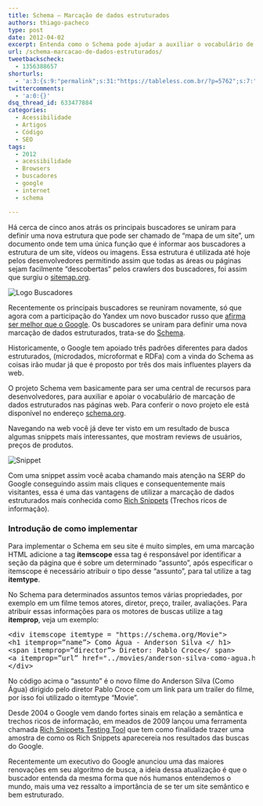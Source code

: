 ```yaml
---
title: Schema – Marcação de dados estruturados
authors: thiago-pacheco
type: post
date: 2012-04-02
excerpt: Entenda como o Schema pode ajudar a auxiliar o vocabulário de marcação de dados em páginas web.
url: /schema-marcacao-de-dados-estruturados/
tweetbackscheck:
  - 1356388657
shorturls:
  - 'a:3:{s:9:"permalink";s:31:"https://tableless.com.br/?p=5762";s:7:"tinyurl";s:26:"https://tinyurl.com/7fklmwl";s:4:"isgd";s:19:"https://is.gd/efgqTs";}'
twittercomments:
  - 'a:0:{}'
dsq_thread_id: 633477884
categories:
  - Acessibilidade
  - Artigos
  - Código
  - SEO
tags:
  - 2012
  - acessibilidade
  - Browsers
  - buscadores
  - google
  - internet
  - schema

---
```

Há cerca de cinco anos atrás os principais buscadores se uniram para definir uma nova estrutura que pode ser chamado de “mapa de um site”, um documento onde tem uma única função que é informar aos buscadores a estrutura de um site, vídeos ou imagens. Essa estrutura é utilizada até hoje pelos desenvolvedores permitindo assim que todas as áreas ou páginas sejam facilmente “descobertas” pelos crawlers dos buscadores, foi assim que surgiu o <a href="https://sitemap.org/" target="_blank">sitemap.org</a>.

![Logo Buscadores][1]

Recentemente os principais buscadores se reuniram novamente, só que agora com a participação do Yandex um novo buscador russo que <a href="https://exame.abril.com.br/tecnologia/noticias/buscador-russo-yandex-afirma-ser-melhor-que-o-google" target="_blank">afirma ser melhor que o Google</a>. Os buscadores se uniram para definir uma nova marcação de dados estruturados, trata-se do <a href="https://schema.org/" target="_blank">Schema</a>.

Historicamente, o Google tem apoiado três padrões diferentes para dados estruturados, (microdados, microformat e RDFa) com a vinda do Schema as coisas irão mudar já que é proposto por três dos mais influentes players da web.

O projeto Schema vem basicamente para ser uma central de recursos para desenvolvedores, para auxiliar e apoiar o vocabulário de marcação de dados estruturados nas páginas web. Para conferir o novo projeto ele está disponível no endereço <a href="https://schema.org/" target="_blank">schema.org</a>.

Navegando na web você já deve ter visto em um resultado de busca algumas snippets mais interessantes, que mostram reviews de usuários, preços de produtos.

![Snippet][2]

Com uma snippet assim você acaba chamando mais atenção na SERP do Google conseguindo assim mais cliques e consequentemente mais visitantes, essa é uma das vantagens de utilizar a marcação de dados estruturados mais conhecida como <a href="https://www.seomonkey.com.br/rich-snippets/conheca-rich-snippets?utm_source=Tableless&utm_medium=GuestPost&utm_campaign=divulgacao-schema-rich-snippets" target="_blank">Rich Snippets</a> (Trechos ricos de informação).

### Introdução de como implementar

Para implementar o Schema em seu site é muito simples, em uma marcação HTML adicione a tag **itemscope** essa tag é responsável por identificar a seção da página que é sobre um determinado “assunto”, após especificar o itemscope é necessário atribuir o tipo desse “assunto”, para tal utilize a tag **itemtype**.

No Schema para determinados assuntos temos várias propriedades, por exemplo em um filme temos atores, diretor, preço, trailer, avaliações. Para atribuir essas informações para os motores de buscas utilize a tag **itemprop**, veja um exemplo:

<pre class="lang-html">&lt;div itemscope itemtype = "https://schema.org/Movie"&gt;
&lt;h1 itemprop=&rdquo;name&rdquo;&gt; Como &Aacute;gua - Anderson Silva &lt;/ h1&gt;
&lt;span itemprop=&rdquo;director&rdquo;&gt; Diretor: Pablo Croce&lt;/ span&gt;
&lt;a itemprop=&rdquo;url&rdquo; href="../movies/anderson-silva-como-agua.html"&gt;Trailer&lt;/ a&gt;
&lt;/div&gt;
</pre>

No código acima o “assunto” é o novo filme do Anderson Silva (Como Água) dirigido pelo diretor Pablo Croce com um link para um trailer do filme, por isso foi utilizado o itemtype “Movie”.

Desde 2004 o Google vem dando fortes sinais em relação a semântica e trechos ricos de informação, em meados de 2009 lançou uma ferramenta chamada [Rich Snippets Testing Tool][3] que tem como finalidade trazer uma amostra de como os Rich Snippets aparecereia nos resultados das buscas do Google.

Recentemente um executivo do Google anunciou uma das maiores renovações em seu algoritmo de busca, a ideia dessa atualização é que o buscador entenda da mesma forma que nós humanos entendemos o mundo, mais uma vez ressalto a importância de se ter um site semântico e bem estruturado.

 [1]: https://www.seomonkey.com.br/img/logos-buscadores.jpg
 [2]: https://www.seomonkey.com.br/img/snippets.jpg
 [3]: https://www.google.com/webmasters/tools/richsnippets